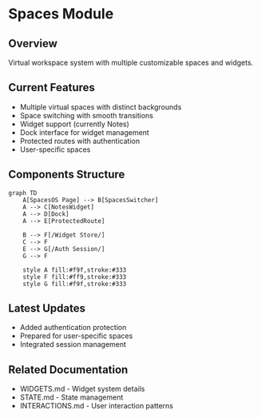 # Spaces Module

## Overview
Virtual workspace system with multiple customizable spaces and widgets.

## Current Features
- Multiple virtual spaces with distinct backgrounds
- Space switching with smooth transitions
- Widget support (currently Notes)
- Dock interface for widget management
- Protected routes with authentication
- User-specific spaces

## Components Structure
```mermaid
graph TD
    A[SpacesOS Page] --> B[SpacesSwitcher]
    A --> C[NotesWidget]
    A --> D[Dock]
    A --> E[ProtectedRoute]
    
    B --> F[/Widget Store/]
    C --> F
    E --> G[/Auth Session/]
    G --> F
    
    style A fill:#f9f,stroke:#333
    style F fill:#ff9,stroke:#333
    style G fill:#f9f,stroke:#333
```

## Latest Updates
- Added authentication protection
- Prepared for user-specific spaces
- Integrated session management

## Related Documentation
- WIDGETS.md - Widget system details
- STATE.md - State management
- INTERACTIONS.md - User interaction patterns 